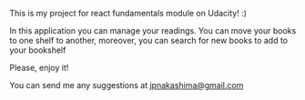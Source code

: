This is my project for react fundamentals module on Udacity! :)

In this application you can manage your readings. You can move your books to one shelf to another,
moreover, you can search for new books to add to your bookshelf

Please, enjoy it!

You can send me any suggestions at jpnakashima@gmail.com
